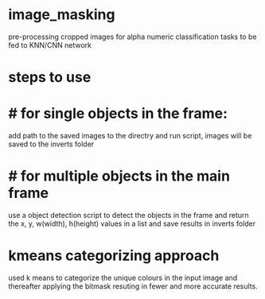 # image_masking
pre-processing cropped images for alpha numeric classification tasks to be fed to KNN/CNN network 

# steps to use
# # for single objects in the frame:
add path to the saved images to the directry
and run script, images will be saved to the inverts folder

# # for multiple objects in the main frame
use a object detection script to detect the objects in the frame and return the x, y, w(width), h(height) values in a list
and save results in inverts folder 

# kmeans categorizing approach
used k means to categorize the unique colours in the input image and thereafter applying the bitmask resuting in fewer and more accurate results.
